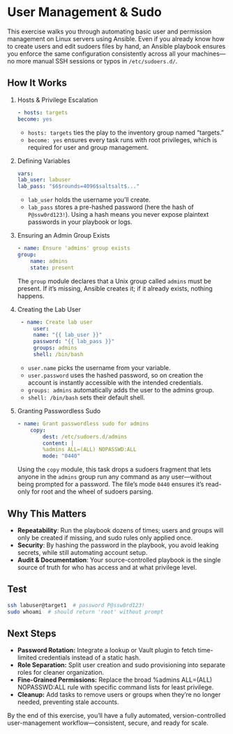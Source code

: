 # User Management & Sudo

This exercise walks you through automating basic user and permission management on Linux servers using Ansible. Even if you already know how to create users and edit sudoers files by hand, an Ansible playbook ensures you enforce the same configuration consistently across all your machines—no more manual SSH sessions or typos in `/etc/sudoers.d/`.

## How It Works

1. Hosts & Privilege Escalation

   ```yaml
   - hosts: targets
   become: yes
   ```

   - `hosts: targets` ties the play to the inventory group named “targets.”
   - `become: yes` ensures every task runs with root privileges, which is required for user and group management.

2. Defining Variables

   ```yaml
   vars:
   lab_user: labuser
   lab_pass: "$6$rounds=4096$saltsalt$..."
   ```

   - `lab_user` holds the username you’ll create.
   - `lab_pass` stores a pre-hashed password (here the hash of `P@ssw0rd123!`). Using a hash means you never expose plaintext passwords in your playbook or logs.

3. Ensuring an Admin Group Exists

   ```yaml
   - name: Ensure 'admins' group exists
   group:
       name: admins
       state: present
   ```

   The `group` module declares that a Unix group called `admins` must be present. If it’s missing, Ansible creates it; if it already exists, nothing happens.

4. Creating the Lab User

   ```yaml
    - name: Create lab user
        user:
        name: "{{ lab_user }}"
        password: "{{ lab_pass }}"
        groups: admins
        shell: /bin/bash
   ```

   - `user.name` picks the username from your variable.
   - `user.password` uses the hashed password, so on creation the account is instantly accessible with the intended credentials.
   - `groups: admins` automatically adds the user to the admins group.
   - `shell: /bin/bash` sets their default shell.

5. Granting Passwordless Sudo

   ```yaml
   - name: Grant passwordless sudo for admins
       copy:
           dest: /etc/sudoers.d/admins
           content: |
           %admins ALL=(ALL) NOPASSWD:ALL
           mode: "0440"
   ```

   Using the `copy` module, this task drops a sudoers fragment that lets anyone in the `admins` group run any command as any user—without being prompted for a password. The file’s mode `0440` ensures it’s read-only for root and the wheel of sudoers parsing.

## Why This Matters

- **Repeatability**: Run the playbook dozens of times; users and groups will only be created if missing, and sudo rules only applied once.
- **Security**: By hashing the password in the playbook, you avoid leaking secrets, while still automating account setup.
- **Audit & Documentation**: Your source-controlled playbook is the single source of truth for who has access and at what privilege level.

## Test

```bash
ssh labuser@target1  # password P@ssw0rd123!
sudo whoami  # should return 'root' without prompt
```

## Next Steps

- **Password Rotation:** Integrate a lookup or Vault plugin to fetch time-limited credentials instead of a static hash.
- **Role Separation:** Split user creation and sudo provisioning into separate roles for cleaner organization.
- **Fine-Grained Permissions:** Replace the broad %admins ALL=(ALL) NOPASSWD:ALL rule with specific command lists for least privilege.
- **Cleanup:** Add tasks to remove users or groups when they’re no longer needed, preventing stale accounts.

By the end of this exercise, you’ll have a fully automated, version-controlled user-management workflow—consistent, secure, and ready for scale.
